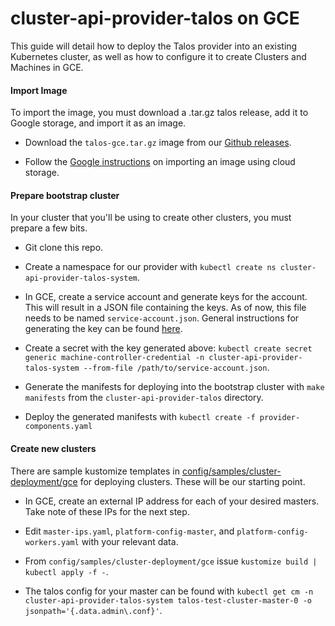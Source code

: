 # cluster-api-provider-talos on GCE

This guide will detail how to deploy the Talos provider into an existing Kubernetes cluster, as well as how to configure it to create Clusters and Machines in GCE.

#### Import Image

To import the image, you must download a .tar.gz talos release, add it to Google storage, and import it as an image.

- Download the `talos-gce.tar.gz` image from our [Github releases](https://github.com/talos-systems/talos/releases).

- Follow the [Google instructions](https://cloud.google.com/compute/docs/images/import-existing-image#import_image) on importing an image using cloud storage.


#### Prepare bootstrap cluster

In your cluster that you'll be using to create other clusters, you must prepare a few bits.

- Git clone this repo.

- Create a namespace for our provider with `kubectl create ns cluster-api-provider-talos-system`.

- In GCE, create a service account and generate keys for the account. This will result in a JSON file containing the keys. As of now, this file needs to be named `service-account.json`. General instructions for generating the key can be found [here](https://cloud.google.com/iam/docs/creating-managing-service-account-keys).

- Create a secret with the key generated above: `kubectl create secret generic machine-controller-credential -n cluster-api-provider-talos-system --from-file /path/to/service-account.json`.

- Generate the manifests for deploying into the bootstrap cluster with `make manifests` from the `cluster-api-provider-talos` directory.

- Deploy the generated manifests with `kubectl create -f provider-components.yaml`


#### Create new clusters

There are sample kustomize templates in [config/samples/cluster-deployment/gce](../config/samples/cluster-deployment/gce) for deploying clusters. These will be our starting point.

- In GCE, create an external IP address for each of your desired masters. Take note of these IPs for the next step.

- Edit `master-ips.yaml`, `platform-config-master`, and `platform-config-workers.yaml` with your relevant data. 

- From `config/samples/cluster-deployment/gce` issue `kustomize build | kubectl apply -f -`.

- The talos config for your master can be found with `kubectl get cm -n cluster-api-provider-talos-system talos-test-cluster-master-0 -o jsonpath='{.data.admin\.conf}'`.